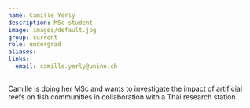 ```yaml
---
name: Camille Yerly 
description: MSc student
image: images/default.jpg
group: current
role: undergrad
aliases:
links:
  email: camille.yerly@unine.ch 
---
```


Camille is doing her MSc and wants to investigate the impact of artificial reefs on fish communities in collaboration with a Thai research station.